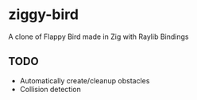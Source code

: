 # ziggy-bird

A clone of Flappy Bird made in Zig with Raylib Bindings

## TODO

* Automatically create/cleanup obstacles
* Collision detection

